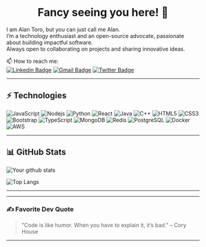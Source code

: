 <h1 align="center">Fancy seeing you here! 👋</h1>

I am Alan Toro, but you can just call me Alan.  
I’m a technology enthusiast and an open-source advocate, passionate about building impactful software.  
Always open to collaborating on projects and sharing innovative ideas.  

📫 How to reach me:  
[![Linkedin Badge](https://img.shields.io/badge/-YourName-blue?style=flat-square&logo=Linkedin&logoColor=white&link=https://www.linkedin.com/in/TU_LINK/)](https://www.linkedin.com/in/TU_LINK/) 
[![Gmail Badge](https://img.shields.io/badge/-yourmail@gmail.com-c14438?style=flat-square&logo=Gmail&logoColor=white&link=mailto:yourmail@gmail.com)](mailto:yourmail@gmail.com) 
[![Twitter Badge](https://img.shields.io/badge/-@yourtwitter-1da1f2?style=flat-square&logo=Twitter&logoColor=white&link=https://twitter.com/yourtwitter)](https://twitter.com/yourtwitter)

---

## ⚡ Technologies

![JavaScript](https://img.shields.io/badge/-JavaScript-F7DF1E?style=flat-square&logo=javascript&logoColor=000) 
![Nodejs](https://img.shields.io/badge/-Nodejs-339933?style=flat-square&logo=Node.js&logoColor=fff) 
![Python](https://img.shields.io/badge/-Python-3776AB?style=flat-square&logo=python&logoColor=white) 
![React](https://img.shields.io/badge/-React-61DAFB?style=flat-square&logo=react&logoColor=black) 
![Java](https://img.shields.io/badge/-Java-007396?style=flat-square&logo=java&logoColor=white) 
![C++](https://img.shields.io/badge/-C++-00599C?style=flat-square&logo=c%2b%2b&logoColor=white) 
![HTML5](https://img.shields.io/badge/-HTML5-E34F26?style=flat-square&logo=html5&logoColor=white) 
![CSS3](https://img.shields.io/badge/-CSS3-1572B6?style=flat-square&logo=css3) 
![Bootstrap](https://img.shields.io/badge/-Bootstrap-563D7C?style=flat-square&logo=bootstrap) 
![TypeScript](https://img.shields.io/badge/-TypeScript-3178C6?style=flat-square&logo=typescript&logoColor=white) 
![MongoDB](https://img.shields.io/badge/-MongoDB-47A248?style=flat-square&logo=mongodb&logoColor=white) 
![Redis](https://img.shields.io/badge/-Redis-DC382D?style=flat-square&logo=redis&logoColor=white) 
![PostgreSQL](https://img.shields.io/badge/-PostgreSQL-336791?style=flat-square&logo=postgresql&logoColor=white) 
![Docker](https://img.shields.io/badge/-Docker-2496ED?style=flat-square&logo=docker&logoColor=white) 
![AWS](https://img.shields.io/badge/Amazon%20AWS-232F3E?style=flat-square&logo=amazon-aws) 

---

## 📊 GitHub Stats

![Your github stats](https://github-readme-stats.vercel.app/api?username=TU_USUARIO&show_icons=true&theme=tokyonight)

![Top Langs](https://github-readme-stats.vercel.app/api/top-langs/?username=TU_USUARIO&layout=compact&theme=tokyonight)

---


---

### ✍️ Favorite Dev Quote

> "Code is like humor. When you have to explain it, it’s bad." – Cory House

---
